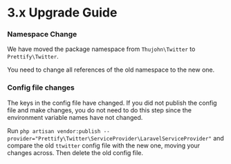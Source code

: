 # 3.x Upgrade Guide

### Namespace Change

We have moved the package namespace from `Thujohn\Twitter` to `Prettify\Twitter`.

You need to change all references of the old namespace to the new one.

### Config file changes

The keys in the config file have changed. If you did not publish the config file and make changes, you do not need to do this step since the environment variable names have not changed.

Run `php artisan vendor:publish --provider="Prettify\Twitter\ServiceProvider\LaravelServiceProvider"` and compare the old `ttwitter` config file with the new one, moving your changes across. Then delete the old config file.
